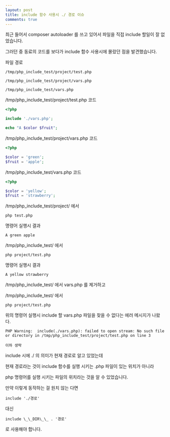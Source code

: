 ```yaml
---
layout: post
title: include 함수 사용시 ./ 경로 이슈
comments: true
---
```


최근 들어서 composer autoloader 를 쓰고 있어서 파일을 직접 include 할일이 잘 없었습니다.

그러던 중 동료의 코드를 보다가 include 함수 사용시에 몰랐던 점을 발견했습니다.

파일 경로

```
/tmp/php_include_test/project/test.php

/tmp/php_include_test/project/vars.php

/tmp/php_include_test/vars.php

```

/tmp/php_include_test/project/test.php 코드

```php
<?php

include './vars.php';

echo "A $color $fruit";

```

/tmp/php_include_test/project/vars.php 코드

```php
<?php

$color = 'green';
$fruit = 'apple';

```

/tmp/php_include_test/vars.php 코드

```php
<?php

$color = 'yellow';
$fruit = 'strawberry';

```

/tmp/php_include_test/project/ 에서

```
php test.php
```

명령어 실행시 결과

```
A green apple
```

/tmp/php_include_test/ 에서

```
php project/test.php
```

명령어 실행시 결과

```
A yellow strawberry
```

/tmp/php_include_test/ 에서 vars.php 를 제거하고

/tmp/php_include_test/ 에서

```
php project/test.php
```

위의 명령어 실행시 include 할 vars.php 파일을 찾을 수 없다는 에러 메시지가 나왔다.

```
PHP Warning:  include(./vars.php): failed to open stream: No such file or directory in /tmp/php_include_test/project/test.php on line 3

이하 생략
```

include 시에 ./ 의 의미가 현재 경로로 알고 있었는데

현재 경로라는 것이 include 함수를 실행 시키는 .php 파일이 있는 위치가 아니라

php 명령어를 실행 시키는 파일의 위치라는 것을 알 수 있었습니다.


만약 이렇게 동작하는 걸 원치 않는 다면

```
include './경로'
```

대신

```
include \_\_DIR\_\_ . '경로'
```

로 사용해야 합니다.